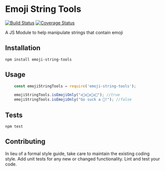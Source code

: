 Emoji String Tools
=========

[![Build Status](https://travis-ci.org/foopod/emoji-string-tools.svg?branch=master)](https://travis-ci.org/foopod/emoji-string-tools) [![Coverage Status](https://coveralls.io/repos/github/foopod/emoji-string-tools/badge.svg?branch=master)](https://coveralls.io/github/foopod/emoji-string-tools?branch=master)



A JS Module to help manipulate strings that contain emoji

## Installation

  `npm install emoji-string-tools`

## Usage

``` javascript
    const emojiStringTools = require('emoji-string-tools');

    emojiStringTools.isEmojiOnly("✊👊✊👊✊👊✊👊"); //true
    emojiStringTools.isEmojiOnly("Go suck a 🍆!"); //false
```


## Tests

  `npm test`

## Contributing

In lieu of a formal style guide, take care to maintain the existing coding style. Add unit tests for any new or changed functionality. Lint and test your code.